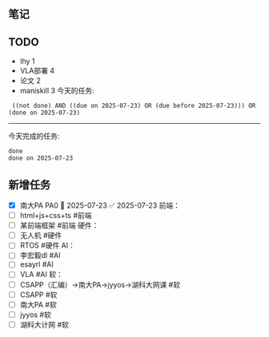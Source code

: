 ## 笔记

## TODO
- lhy 1
- VLA部署 4
- 论文 2
- maniskill 3
今天的任务:
```tasks
 ((not done) AND ((due on 2025-07-23) OR (due before 2025-07-23))) OR (done on 2025-07-23)
```
---
今天完成的任务:
```tasks
done
done on 2025-07-23 
```
## 新增任务
- [x] 南大PA PA0 📅 2025-07-23 ✅ 2025-07-23
前端：
- [ ] html+js+css+ts #前端
- [ ] 某前端框架 #前端 
硬件：
- [ ] 无人机 #硬件
- [ ] RTOS #硬件 
AI：
- [ ] 李宏毅dl #AI
- [ ] esayrl #AI
- [ ] VLA #AI 
软：
- [ ] CSAPP（汇编）->南大PA->jyyos->湖科大网课 #软
- [ ] CSAPP #软 
- [ ] 南大PA #软 
- [ ] jyyos #软 
- [ ] 湖科大计网 #软 